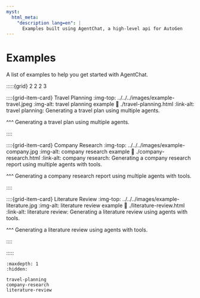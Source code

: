 ```yaml
---
myst:
  html_meta:
    "description lang=en": |
      Examples built using AgentChat, a high-level api for AutoGen
---
```


# Examples

A list of examples to help you get started with AgentChat.

:::::{grid} 2 2 2 3

::::{grid-item-card} Travel Planning
:img-top: ../../../images/example-travel.jpeg
:img-alt: travel planning example
:link: ./travel-planning.html
:link-alt: travel planning: Generating a travel plan using multiple agents.

^^^
Generating a travel plan using multiple agents.

::::

::::{grid-item-card} Company Research
:img-top: ../../../images/example-company.jpg
:img-alt: company research example
:link: ./company-research.html
:link-alt: company research: Generating a company research report using multiple agents with tools.

^^^
Generating a company research report using multiple agents with tools.

::::

::::{grid-item-card} Literature Review
:img-top: ../../../images/example-literature.jpg
:img-alt: literature review example
:link: ./literature-review.html
:link-alt: literature review: Generating a literature review using agents with tools.

^^^
Generating a literature review using agents with tools.

::::

:::::

```{toctree}
:maxdepth: 1
:hidden:

travel-planning
company-research
literature-review

```
